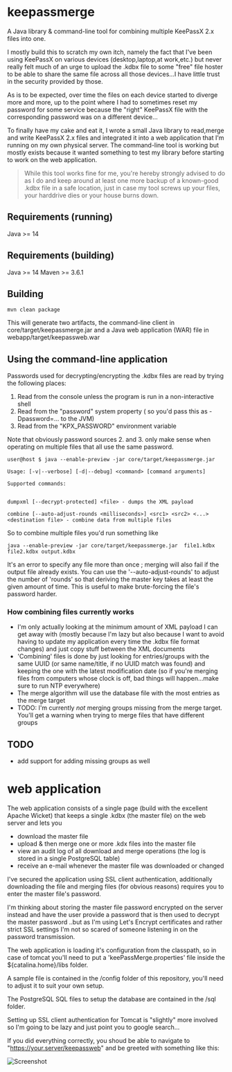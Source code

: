 # keepassmerge

A Java library & command-line tool for combining multiple KeePassX 2.x files into one.

I mostly build this to scratch my own itch, namely the fact that I've been using KeePassX on various devices (desktop,laptop,at work,etc.)
but never really felt much of an urge to upload the .kdbx file to some "free" file hoster to be able to share the same 
file across all those devices...I have little trust in the security provided by those.

As is to be expected, over time the files on each device started to diverge more and more, up to the point where I had to sometimes 
reset my password for some service because the "right" KeePassX file with the corresponding password was on a different device...

To finally have my cake and eat it, I wrote a small Java library to read,merge and write KeePassX 2.x files and integrated it into a
web application that I'm running on my own physical server. The command-line tool is working but mostly exists because it wanted something
to test my library before starting to work on the web application.

> While this tool works fine for me, you're hereby strongly advised to do as I do and keep
> around at least one more backup of a known-good .kdbx file in a safe location, just
> in case my tool screws up your files, your harddrive dies or your house burns down.


## Requirements (running)

Java >= 14

## Requirements (building)

Java >= 14
Maven >= 3.6.1

## Building

```mvn clean package```

This will generate two artifacts, the command-line client in core/target/keepassmerge.jar and a Java web application (WAR) file 
in webapp/target/keepassweb.war

## Using the command-line application

Passwords used for decrypting/encrypting the .kdbx files are read by trying the following places:

1. Read from the console unless the program is run in a non-interactive shell
2. Read from the "password" system property ( so you'd pass this as -Dpassword=... to the JVM)
3. Read from the "KPX_PASSWORD" environment variable

Note that obviously password sources 2. and 3. only make sense when operating on multiple files that all use the same password.

```
user@host $ java --enable-preview -jar core/target/keepassmerge.jar 

Usage: [-v|--verbose] [-d|--debug] <command> [command arguments]

Supported commands:


dumpxml [--decrypt-protected] <file> - dumps the XML payload

combine [--auto-adjust-rounds <milliseconds>] <src1> <src2> <...> <destination file> - combine data from multiple files
```

So to combine multiple files you'd run something like

```
java --enable-preview -jar core/target/keepassmerge.jar  file1.kdbx file2.kdbx output.kdbx
```
It's an error to specify any file more than once ; merging will also fail if the output file already exists. You can use the 
'--auto-adjust-rounds' to adjust the number of 'rounds' so that deriving the master key takes at least the given amount of time.
This is useful to make brute-forcing the file's password harder.

### How combining files currently works

- I'm only actually looking at the minimum amount of XML payload I can get away with (mostly because I'm lazy but also because I want to avoid having to update my application every time the .kdbx file format changes) and just copy stuff between the XML documents
- 'Combining' files is done by just looking for entries/groups with the same UUID (or same name/title, if no UUID match was found) and keeping the one with the latest modification date (so if you're merging files from computers whose clock is off, bad things will happen...make sure to run NTP everywhere)
- The merge algorithm will use the database file with the most entries as the merge target
- TODO: I'm currently *not* merging groups missing from the merge target. You'll get a warning when trying to merge files that have different groups

## TODO

- add support for adding missing groups as well

# web application

The web application consists of a single page (build with the excellent Apache Wicket) that keeps a single
.kdbx (the master file) on the web server and lets you

- download the master file
- upload & then merge one or more .kdx files into the master file
- view an audit log of all download and merge operations (the log is stored in a single PostgreSQL table)
- receive an e-mail whenever the master file was downloaded or changed

I've secured the application using SSL client authentication, additionally downloading the file and merging files (for obvious reasons) requires you to enter the master file's password. 

I'm thinking about storing the master file password encrypted on the server instead and have the user provide a password that is then used to decrypt the master password ..but as I'm using Let's Encrypt certificates and rather strict SSL settings I'm not so scared of someone listening in on the password transmission.

The web application is loading it's configuration from the classpath, so in case of tomcat you'll need to put a 'keePassMerge.properties' file inside the ${catalina.home}/libs folder.

A sample file is contained in the /config folder of this repository, you'll need to adjust it to suit your own setup.

The PostgreSQL SQL files to setup the database are contained in the /sql folder.

Setting up SSL client authentication for Tomcat is "slightly" more involved so I'm going to be lazy and just point you to google search...

If you did everything correctly, you shoud be able to navigate to "https://your.server/keepassweb" and be greeted with something like this:

![Screenshot](https://github.com/toby1984/keepassmerge/blob/master/screenshot.png)
